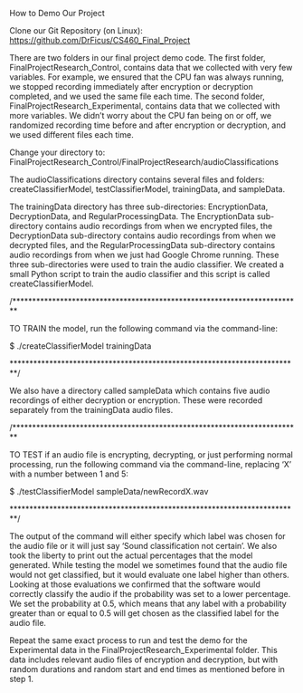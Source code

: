 How to Demo Our Project

Clone our Git Repository (on Linux): https://github.com/DrFicus/CS460_Final_Project 

There are two folders in our final project demo code. 
The first folder, FinalProjectResearch_Control, contains data that we collected with very few variables. For example, we ensured that the CPU fan was always running, we stopped recording immediately after encryption or decryption completed, and we used the same file each time.
The second folder, FinalProjectResearch_Experimental, contains data that we collected with more variables. We didn’t worry about the CPU fan being on or off, we randomized recording time before and after encryption or decryption, and we used different files each time.

Change your directory to: 
FinalProjectResearch_Control/FinalProjectResearch/audioClassifications

The audioClassifications directory contains several files and folders: createClassifierModel, testClassifierModel, trainingData, and sampleData. 

The trainingData directory has three sub-directories: EncryptionData, DecryptionData, and RegularProcessingData. The EncryptionData sub-directory contains audio recordings from when we encrypted files, the DecryptionData sub-directory contains audio recordings from when we decrypted files, and the RegularProcessingData sub-directory contains audio recordings from when we just had Google Chrome running. 
These three sub-directories were used to train the audio classifier. We created a small Python script to train the audio classifier and this script is called createClassifierModel.



/*************************************************************************

TO TRAIN the model, run the following command via the command-line: 

$ ./createClassifierModel trainingData

*************************************************************************/



We also have a directory called sampleData which contains five audio recordings of either decryption or encryption. These were recorded separately from the trainingData audio files. 



/*************************************************************************

TO TEST if an audio file is encrypting, decrypting, or just performing normal processing, run the following command via the command-line, replacing ‘X’ with a number between 1 and 5:

$ ./testClassifierModel sampleData/newRecordX.wav

*************************************************************************/



The output of the command will either specify which label was chosen for the audio file or it will just say ‘Sound classification not certain’. We also took the liberty to print out the actual percentages that the model generated. While testing the model we sometimes found that the audio file would not get classified, but it would evaluate one label higher than others. Looking at those evaluations we confirmed that the software would correctly classify the audio if the probability was set to a lower percentage. We set the probability at 0.5, which means that any label with a probability greater than or equal to 0.5 will get chosen as the classified label for the audio file.

Repeat the same exact process to run and test the demo for the Experimental data in the FinalProjectResearch_Experimental folder. This data includes relevant audio files of encryption and decryption, but with random durations and random start and end times as mentioned before in step 1.
